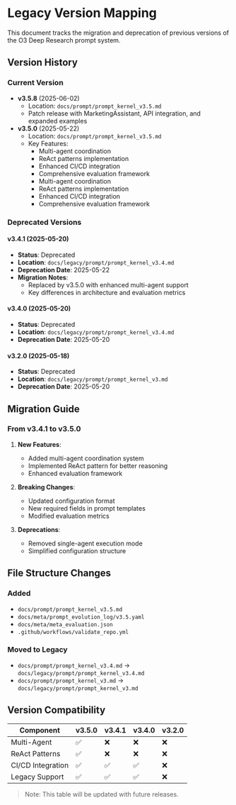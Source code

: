 # Legacy Version Mapping

This document tracks the migration and deprecation of previous versions of the O3 Deep Research prompt system.

## Version History

### Current Version
- **v3.5.8** (2025-06-02)
  - Location: `docs/prompt/prompt_kernel_v3.5.md`
  - Patch release with MarketingAssistant, API integration, and expanded examples
- **v3.5.0** (2025-05-22)
  - Location: `docs/prompt/prompt_kernel_v3.5.md`
  - Key Features:
    - Multi-agent coordination
    - ReAct patterns implementation
    - Enhanced CI/CD integration
    - Comprehensive evaluation framework
    - Multi-agent coordination
    - ReAct patterns implementation
    - Enhanced CI/CD integration
    - Comprehensive evaluation framework

### Deprecated Versions

#### v3.4.1 (2025-05-20)
- **Status**: Deprecated
- **Location**: `docs/legacy/prompt/prompt_kernel_v3.4.md`
- **Deprecation Date**: 2025-05-22
- **Migration Notes**:
  - Replaced by v3.5.0 with enhanced multi-agent support
  - Key differences in architecture and evaluation metrics

#### v3.4.0 (2025-05-20)
- **Status**: Deprecated
- **Location**: `docs/legacy/prompt/prompt_kernel_v3.4.md`
- **Deprecation Date**: 2025-05-20

#### v3.2.0 (2025-05-18)
- **Status**: Deprecated
- **Location**: `docs/legacy/prompt/prompt_kernel_v3.md`
- **Deprecation Date**: 2025-05-20

## Migration Guide

### From v3.4.1 to v3.5.0
1. **New Features**:
   - Added multi-agent coordination system
   - Implemented ReAct pattern for better reasoning
   - Enhanced evaluation framework

2. **Breaking Changes**:
   - Updated configuration format
   - New required fields in prompt templates
   - Modified evaluation metrics

3. **Deprecations**:
   - Removed single-agent execution mode
   - Simplified configuration structure

## File Structure Changes

### Added
- `docs/prompt/prompt_kernel_v3.5.md`
- `docs/meta/prompt_evolution_log/v3.5.yaml`
- `docs/meta/meta_evaluation.json`
- `.github/workflows/validate_repo.yml`

### Moved to Legacy
- `docs/prompt/prompt_kernel_v3.4.md` → `docs/legacy/prompt/prompt_kernel_v3.4.md`
- `docs/prompt/prompt_kernel_v3.md` → `docs/legacy/prompt/prompt_kernel_v3.md`

## Version Compatibility

| Component          | v3.5.0 | v3.4.1 | v3.4.0 | v3.2.0 |
|-------------------|--------|--------|--------|--------|
| Multi-Agent      | ✅     | ❌     | ❌     | ❌     |
| ReAct Patterns   | ✅     | ❌     | ❌     | ❌     |
| CI/CD Integration| ✅     | ✅     | ✅     | ❌     |
| Legacy Support   | ✅     | ✅     | ✅     | ❌     |

> Note: This table will be updated with future releases.
